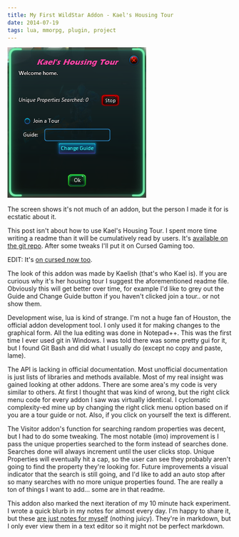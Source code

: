 ```yaml
---
title: My First WildStar Addon - Kael's Housing Tour
date: 2014-07-19
tags: lua, mmorpg, plugin, project
---
```


![Oh WildStar how fun you were; too bad things didn't work out...][pic-1]

The screen shows it's not much of an addon, but the person I made it for is ecstatic about it.

This post isn't about how to use Kael's Housing Tour. I spent more time writing a readme than it
will be cumulatively read by users. It's [available on the git repo][link-1]. After some tweaks I'll
put it on Cursed Gaming too.

EDIT: It's [on cursed now too][link-2].

<!-- more -->

The look of this addon was made by Kaelish (that's who Kael is). If you are curious why it's her
housing tour I suggest the aforementioned readme file. Obviously this will get better over time, for
example I'd like to grey out the Guide and Change Guide button if you haven't clicked join a tour..
or not show them.

Development wise, lua is kind of strange. I'm not a huge fan of Houston, the official addon
development tool. I only used it for making changes to the graphical form. All the lua editing was
done in Notepad++. This was the first time I ever used git in Windows. I was told there was some
pretty gui for it, but I found Git Bash and did what I usually do (except no copy and paste, lame).

The API is lacking in official documentation. Most unofficial documentation is just lists of
libraries and methods available. Most of my real insight was gained looking at other addons. There
are some area's my code is very similar to others. At first I thought that was kind of wrong, but
the right click menu code for every addon I saw was virtually identical. I cyclomatic complexity-ed
mine up by changing the right click menu option based on if you are a tour guide or not. Also, if
you click on yourself the text is different.

The Visitor addon's function for searching random properties was decent, but I had to do some
tweaking. The most notable (imo) improvement is I pass the unique properties searched to the form
instead of searches done. Searches done will always increment until the user clicks stop. Unique
Properties will eventually hit a cap, so the user can see they probably aren't going to find the
property they're looking for. Future improvements a visual indicator that the search is still going,
and I'd like to add an auto stop after so many searches with no more unique properties found. The
are really a ton of things I want to add... some are in that readme.

This addon also marked the next iteration of my 10 minute hack experiment. I wrote a quick blurb in
my notes for almost every day. I'm happy to share it, but these [are just notes for myself][link-3]
(nothing juicy). They're in markdown, but I only ever view them in a text editor so it might not be
perfect markdown.

[pic-1]: images/khtss.png "Hard to see, but there is a handsome warrior with new PvP gear in this picture."
[link-1]: https://github.com/deplicator/HousingTour
[link-2]: http://www.curse.com/ws-addons/wildstar/222538-kaels-housing-tour
[link-3]: http://geekwagon.net/projects/HousingTour/2014-06-26_notes.md
